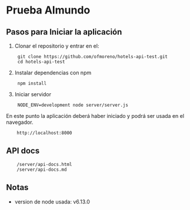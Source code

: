# Prueba Almundo

## Pasos para Iniciar la aplicación

1. Clonar el repositorio y entrar en el: 

		git clone https://github.com/ofmoreno/hotels-api-test.git
		cd hotels-api-test

2. Instalar dependencias con npm

		npm install 

3. Iniciar servidor

		NODE_ENV=development node server/server.js

En este punto la aplicación deberá haber iniciado y podrá ser usada en el navegador.

		http://localhost:8000


## API docs

		/server/api-docs.html
		/server/api-docs.md

## Notas

- version de node usada: v6.13.0